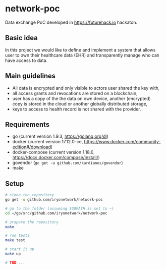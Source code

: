 # network-poc
Data exchange PoC developed in https://futurehack.io hackaton.

## Basic idea

In this project we would like to define and implement a system that allows user to own their healthcare data (EHR) and transparently manage who can have access to data.

## Main guidelines

* All data is encrypted and only visible to actors user shared the key with,
* all access grants and revocations are stored on a blockchain,
* user has a copy of the the data on own device, another (encrypted) copy is stored in the cloud or another globally distributed storage,
* keys to access to health record is not shared with the provider.

## Requirements

* go (current version 1.9.3, https://golang.org/dl)
* docker (current version 17.12.0-ce, https://www.docker.com/community-edition#/download)
* docker-compose (current version 1.18.0, https://docs.docker.com/compose/install/)
* govendor (`go get -u github.com/kardianos/govendor`)
* make

## Setup

```bash
# clone the repository
go get -u github.com/iryonetwork/network-poc

# go to the folder (assuming $GOPATH is set to ~)
cd ~/go/src/github.com/iryonetwork/network-poc

# prapare the repository
make

# run tests
make test

# start it up
make up

# TBD ...
```

